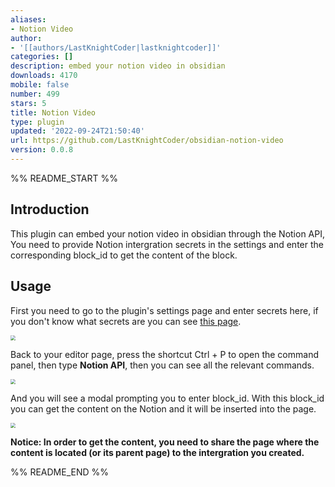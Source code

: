 ```yaml
---
aliases:
- Notion Video
author:
- '[[authors/LastKnightCoder|lastknightcoder]]'
categories: []
description: embed your notion video in obsidian
downloads: 4170
mobile: false
number: 499
stars: 5
title: Notion Video
type: plugin
updated: '2022-09-24T21:50:40'
url: https://github.com/LastKnightCoder/obsidian-notion-video
version: 0.0.8
---
```


%% README_START %%

## Introduction

This plugin can embed your notion video in obsidian through the Notion API, You need to provide Notion intergration secrets in the settings and enter the corresponding block_id to get the content of the block.

## Usage

First you need to go to the plugin's settings page and enter secrets here, if you don't know what secrets are you can see [this page](https://developers.notion.com/docs).

<img src="https://cdn.jsdelivr.net/gh/LastKnightCoder/ImgHosting3@master/202204281537092022-04-28-15-37-11.png" style="zoom:50%"/>

Back to your editor page, press the shortcut <Ctrl>Ctrl + P</kbd> to open the command panel, then type **Notion API**, then you can see all the relevant commands.


<img src="https://cdn.jsdelivr.net/gh/LastKnightCoder/ImgHosting3@master/202204281539512022-04-28-15-39-51.png" style="zoom:50%"/>

And you will see a modal prompting you to enter block_id. With this block_id you can get the content on the Notion and it will be inserted into the page.

<img src="https://cdn.jsdelivr.net/gh/LastKnightCoder/ImgHosting3@master/202204281540342022-04-28-15-40-34.png" style="zoom:50%"/>

**Notice: In order to get the content, you need to share the page where the content is located (or its parent page) to the intergration you created.**

%% README_END %%